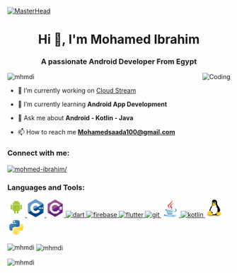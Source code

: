 [![MasterHead](https://i.giphy.com/media/26tn33aiTi1jkl6H6/giphy.webp)](https://rishavchanda.io)

<h1 align="center">Hi 👋, I'm Mohamed Ibrahim</h1>
<h3 align="center">A passionate Android Developer From Egypt</h3>
<img align="right" alt="Coding" width"200" src="https://gifdb.com/images/high/animated-chock-coding-c78f6elj32sfoi8q.gif">


<p align="left"> <img src="https://komarev.com/ghpvc/?username=mhmdi&label=Profile%20views&color=0e75b6&style=flat" alt="mhmdi" /> </p>

- 🔭 I’m currently working on [Cloud Stream](https://github.com/MhmdIbrahim1/cloudstream)

- 🌱 I’m currently learning **Android App Development**

- 💬 Ask me about **Android - Kotlin - Java**

- 📫 How to reach me **Mohamedsaada100@gmail.com**

<h3 align="left">Connect with me:</h3>
<p align="left">
<a href="https://linkedin.com/in/mohmed-ibrahim/" target="blank"><img align="center" src="https://raw.githubusercontent.com/rahuldkjain/github-profile-readme-generator/master/src/images/icons/Social/linked-in-alt.svg" alt="mohmed-ibrahim/" height="30" width="40" /></a>
</p>

<h3 align="left">Languages and Tools:</h3>
<p align="left"> <a href="https://developer.android.com" target="_blank" rel="noreferrer"> <img src="https://raw.githubusercontent.com/devicons/devicon/master/icons/android/android-original-wordmark.svg" alt="android" width="40" height="40"/> </a> <a href="https://www.w3schools.com/cpp/" target="_blank" rel="noreferrer"> <img src="https://raw.githubusercontent.com/devicons/devicon/master/icons/cplusplus/cplusplus-original.svg" alt="cplusplus" width="40" height="40"/> </a> <a href="https://www.w3schools.com/cs/" target="_blank" rel="noreferrer"> <img src="https://raw.githubusercontent.com/devicons/devicon/master/icons/csharp/csharp-original.svg" alt="csharp" width="40" height="40"/> </a> <a href="https://dart.dev" target="_blank" rel="noreferrer"> <img src="https://www.vectorlogo.zone/logos/dartlang/dartlang-icon.svg" alt="dart" width="40" height="40"/> </a> <a href="https://firebase.google.com/" target="_blank" rel="noreferrer"> <img src="https://www.vectorlogo.zone/logos/firebase/firebase-icon.svg" alt="firebase" width="40" height="40"/> </a> <a href="https://flutter.dev" target="_blank" rel="noreferrer"> <img src="https://www.vectorlogo.zone/logos/flutterio/flutterio-icon.svg" alt="flutter" width="40" height="40"/> </a> <a href="https://git-scm.com/" target="_blank" rel="noreferrer"> <img src="https://www.vectorlogo.zone/logos/git-scm/git-scm-icon.svg" alt="git" width="40" height="40"/> </a> <a href="https://www.java.com" target="_blank" rel="noreferrer"> <img src="https://raw.githubusercontent.com/devicons/devicon/master/icons/java/java-original.svg" alt="java" width="40" height="40"/> </a> <a href="https://kotlinlang.org" target="_blank" rel="noreferrer"> <img src="https://www.vectorlogo.zone/logos/kotlinlang/kotlinlang-icon.svg" alt="kotlin" width="40" height="40"/> </a> <a href="https://www.linux.org/" target="_blank" rel="noreferrer"> <img src="https://raw.githubusercontent.com/devicons/devicon/master/icons/linux/linux-original.svg" alt="linux" width="40" height="40"/> </a> <a href="https://www.python.org" target="_blank" rel="noreferrer"> <img src="https://raw.githubusercontent.com/devicons/devicon/master/icons/python/python-original.svg" alt="python" width="40" height="40"/> </a> </p>

<p><img align="left" src="https://github-readme-stats.vercel.app/api/top-langs?username=mhmdi&show_icons=true&locale=en&layout=compact" alt="mhmdi" /></p>

<p>&nbsp;<img align="center" src="https://github-readme-stats.vercel.app/api?username=mhmdi&show_icons=true&locale=en" alt="mhmdi" /></p>

<p><img align="center" src="https://github-readme-streak-stats.herokuapp.com/?user=mhmdi&" alt="mhmdi" /></p>
